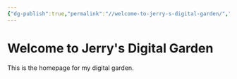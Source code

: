 ```yaml
---
{"dg-publish":true,"permalink":"//welcome-to-jerry-s-digital-garden/","tags":["gardenEntry"]}
---
```


# Welcome to Jerry's Digital Garden

This is the homepage for my digital garden.


